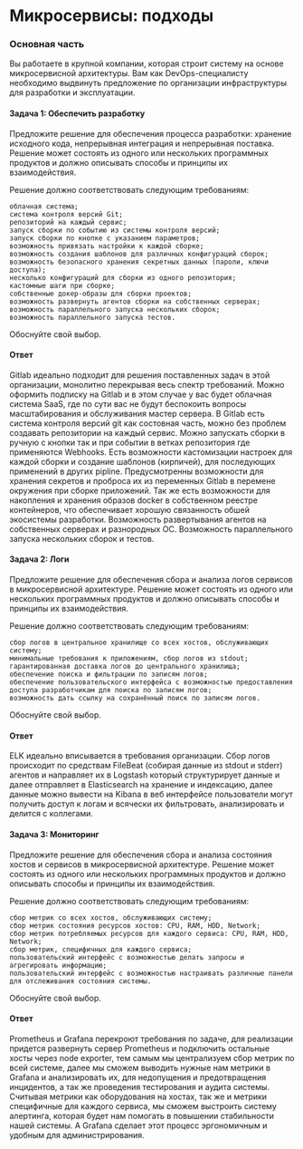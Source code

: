 # Микросервисы: подходы

### Основная часть

Вы работаете в крупной компании, которая строит систему на основе микросервисной архитектуры. Вам как DevOps-специалисту необходимо выдвинуть предложение по организации инфраструктуры для разработки и эксплуатации.

#### Задача 1: Обеспечить разработку
Предложите решение для обеспечения процесса разработки: хранение исходного кода, непрерывная интеграция и
непрерывная поставка. Решение может состоять из одного или нескольких программных продуктов и должно описывать способы и принципы их взаимодействия.

Решение должно соответствовать следующим требованиям:

    облачная система;
    система контроля версий Git;
    репозиторий на каждый сервис;
    запуск сборки по событию из системы контроля версий;
    запуск сборки по кнопке с указанием параметров;
    возможность привязать настройки к каждой сборке;
    возможность создания шаблонов для различных конфигураций сборок;
    возможность безопасного хранения секретных данных (пароли, ключи доступа);
    несколько конфигураций для сборки из одного репозитория;
    кастомные шаги при сборке;
    собственные докер-образы для сборки проектов;
    возможность развернуть агентов сборки на собственных серверах;
    возможность параллельного запуска нескольких сборок;
    возможность параллельного запуска тестов.

Обоснуйте свой выбор.

#### Ответ

Gitlab идеально подходит для решения поставленных задач в этой организации, монолитно перекрывая весь спектр требований.
Можно оформить подписку на Gitlab и в этом случае у вас будет облачная система SaaS, где по сути вас не будут беспокоить вопросы масштабирования и обслуживания мастер сервера. В Gitlab есть система контроля версий git как состовная часть, можно без проблем создавать репозитории на каждый сервис. Можно запускать сборки в ручную с кнопки так и при событии в ветках репозитория где применяются Webhooks. Есть возможности кастомизации настроек для каждой сборки  и создание шаблонов (кирпичей), для последующих применений в других pipline. Предусмотренны возможности для хранения секретов и проброса их из переменных Gitlab в перемене окружения при сборке приложений. Так же есть возможности для накопления и хранения образов docker в собственном реестре контейнеров, что обеспечивает хорошую связанность обшей экосистемы разработки. Возможность развертывания агентов на собственных серверах и разнородных ОС. Возможность параллельного запуска нескольких сборок и тестов. 


#### Задача 2: Логи

Предложите решение для обеспечения сбора и анализа логов сервисов в микросервисной архитектуре. Решение может состоять из одного или нескольких программных продуктов и должно описывать способы и принципы их взаимодействия.

Решение должно соответствовать следующим требованиям:

    сбор логов в центральное хранилище со всех хостов, обслуживающих систему;
    минимальные требования к приложениям, сбор логов из stdout;
    гарантированная доставка логов до центрального хранилища;
    обеспечение поиска и фильтрации по записям логов;
    обеспечение пользовательского интерфейса с возможностью предоставления доступа разработчикам для поиска по записям логов;
    возможность дать ссылку на сохранённый поиск по записям логов.

Обоснуйте свой выбор.

#### Ответ

ELK идеально вписывается в требования организации. Сбор логов происходит по средствам FileBeat (собирая данные из stdout и stderr) агентов и направляет их в Logstash который структурирует данные и далее отправляет в Elasticsearch на хранение и индексацию, далее данные можно вывести на Kibana в веб интерфейсе пользователи могут получить доступ к логам и всячески их фильтровать, анализировать и делится с коллегами.


#### Задача 3: Мониторинг

Предложите решение для обеспечения сбора и анализа состояния хостов и сервисов в микросервисной архитектуре. Решение может состоять из одного или нескольких программных продуктов и должно описывать способы и принципы их взаимодействия.

Решение должно соответствовать следующим требованиям:

    сбор метрик со всех хостов, обслуживающих систему;
    сбор метрик состояния ресурсов хостов: CPU, RAM, HDD, Network;
    сбор метрик потребляемых ресурсов для каждого сервиса: CPU, RAM, HDD, Network;
    сбор метрик, специфичных для каждого сервиса;
    пользовательский интерфейс с возможностью делать запросы и агрегировать информацию;
    пользовательский интерфейс с возможностью настраивать различные панели для отслеживания состояния системы.

Обоснуйте свой выбор.

#### Ответ

Prometheus и Grafana перекроют требования по задаче, для реализации придется развернуть сервер Prometheus и подключить остальные хосты через node exporter, тем самым мы централизуем сбор метрик по всей системе, далее мы сможем выводить нужные нам метрики в Grafana и анализировать их, для недопущения и предотвращения инцидентов, а так же проведения тестирования и аудита системы. Считывая метрики как оборудования на хостах, так же и метрики специфичные для каждого сервиса, мы сможем выстроить систему алертинга, которая будет нам помогать в повышении стабильности нашей системы. А Grafana сделает этот процесс эргономичным и удобным для администрирования.
